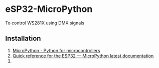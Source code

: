# eSP32-MicroPython
To control WS281X using DMX signals

## Installation
1. [MicroPython - Python for microcontrollers](https://micropython.org/download/ESP32_GENERIC/)
2. [Quick reference for the ESP32 — MicroPython latest documentation](https://docs.micropython.org/en/latest/esp32/quickref.html#webrepl-web-browser-interactive-prompt)
3. 